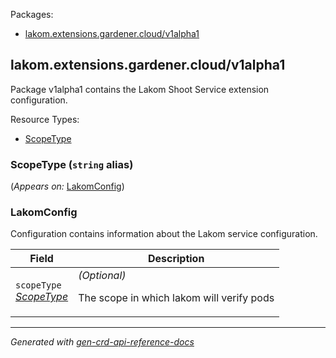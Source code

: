 <p>Packages:</p>
<ul>
<li>
<a href="#lakom.extensions.gardener.cloud%2fv1alpha1">lakom.extensions.gardener.cloud/v1alpha1</a>
</li>
</ul>
<h2 id="lakom.extensions.gardener.cloud/v1alpha1">lakom.extensions.gardener.cloud/v1alpha1</h2>
<p>
<p>Package v1alpha1 contains the Lakom Shoot Service extension configuration.</p>
</p>
Resource Types:
<ul><li>
<a href="#lakom.extensions.gardener.cloud/v1alpha1.ScopeType">ScopeType</a>
</li></ul>
<h3 id="lakom.extensions.gardener.cloud/v1alpha1.ScopeType">ScopeType
(<code>string</code> alias)</p></h3>
<p>
(<em>Appears on:</em>
<a href="#lakom.extensions.gardener.cloud/v1alpha1.LakomConfig">LakomConfig</a>)
</p>
<p>
</p>
<h3 id="lakom.extensions.gardener.cloud/v1alpha1.LakomConfig">LakomConfig
</h3>
<p>
<p>Configuration contains information about the Lakom service configuration.</p>
</p>
<table>
<thead>
<tr>
<th>Field</th>
<th>Description</th>
</tr>
</thead>
<tbody>
<tr>
<td>
<code>scopeType</code></br>
<em>
<a href="#lakom.extensions.gardener.cloud/v1alpha1.ScopeType">
ScopeType
</a>
</em>
</td>
<td>
<em>(Optional)</em>
<p>The scope in which lakom will verify pods</p>
</td>
</tr>
</tbody>
</table>
<hr/>
<p><em>
Generated with <a href="https://github.com/ahmetb/gen-crd-api-reference-docs">gen-crd-api-reference-docs</a>
</em></p>
